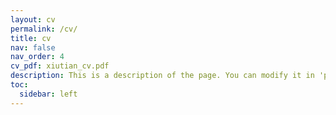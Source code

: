 ```yaml
---
layout: cv
permalink: /cv/
title: cv
nav: false
nav_order: 4
cv_pdf: xiutian_cv.pdf
description: This is a description of the page. You can modify it in 'pages/_cv.md'. You can also change or remove the top pdf download button.
toc:
  sidebar: left
---
```

